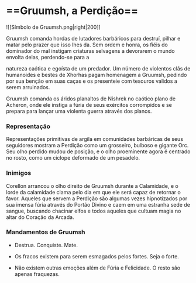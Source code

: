 # ==**Gruumsh,** a Perdição==
![[Símbolo de Gruumsh.png|right|200]]

Gruumsh comanda hordas de lutadores barbáricos para destruí, pilhar e matar pelo prazer que isso lhes da. Sem ordem e honra, os fiéis do dominador do mal instigam criaturas selvagens a devorarem o mundo envolta delas, perdendo-se para a

natureza caótica e egoísta de um predador. Um número de violentos clãs de humanoides e bestes de Xhorhas pagam homenagem a Gruumsh, pedindo por sua benção em suas caças e os presenteie com tesouros validos a serem arruinados.

Gruumsh comanda os áridos planaltos de Nishrek no caótico plano de Acheron, onde ele instiga a fúria de seus exércitos corrompidos e se prepara para lançar uma violenta guerra através dos planos.
### **Representação**
Representações primitivas de argila em comunidades barbáricas de seus seguidores mostram a Perdição como um grosseiro, bulboso e gigante Orc. Seu olho perdido mudou de posição, e o olho proeminente agora é centrado no rosto, como um ciclope deformado de um pesadelo.
### **Inimigos**
Corellon arrancou o olho direito de Gruumsh durante a Calamidade, e o lorde da calamidade clama pelo dia em que ele será capaz de retornar o favor. Aqueles que servem a Perdição são algumas vezes hipnotizados por sua imensa fúria através do Portão Divino e caem em uma estranha sede de sangue, buscando chacinar elfos e todos aqueles que cultuam magia no altar do Coração da Arcada.
### **Mandamentos de Gruumsh**
- Destrua. Conquiste. Mate.

- Os fracos existem para serem esmagados pelos fortes. Seja o forte.

- Não existem outras emoções além de Fúria e Felicidade. O resto são apenas fraquezas.